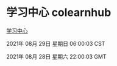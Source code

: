 # 学习中心 colearnhub
[学习中心](http://111.175.123.163:56308/colearnhub/)

2021年 08月 29日 星期日 06:00:03 CST

2021年 08月 28日 星期六 22:00:03 GMT
